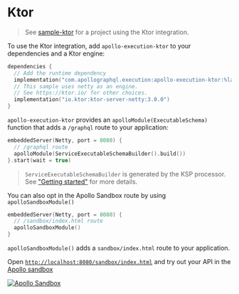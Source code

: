 # Ktor


> See [sample-ktor](https://github.com/apollographql/apollo-kotlin-execution/tree/main/sample-ktor) for a project using the Ktor integration. 

To use the Ktor integration, add `apollo-execution-ktor` to your dependencies and a Ktor engine:

```kotlin
dependencies {
  // Add the runtime dependency
  implementation("com.apollographql.execution:apollo-execution-ktor:%latest_version%")
  // This sample uses netty as an engine.
  // See https://ktor.io/ for other choices.
  implementation("io.ktor:ktor-server-netty:3.0.0")
}
```

`apollo-execution-ktor` provides an `apolloModule(ExecutableSchema)` function that adds a `/graphql` route to your application:

```kotlin
embeddedServer(Netty, port = 8080) {
  // /graphql route
  apolloModule(ServiceExecutableSchemaBuilder().build())
}.start(wait = true)
```

> `ServiceExecutableSchemaBuilder` is generated by the KSP processor. See ["Getting started"](getting-started.md) for more details.

You can also opt in the Apollo Sandbox route by using `apolloSandboxModule()`

```kotlin
embeddedServer(Netty, port = 8080) {
  // /sandbox/index.html route
  apolloSandboxModule()
}
```

`apolloSandboxModule()` adds a `sandbox/index.html` route to your application.

Open [`http://localhost:8080/sandbox/index.html`](http://localhost:8080/sandbox/index.html) and try out your API in the [Apollo sandbox](https://www.apollographql.com/docs/graphos/explorer/sandbox/)

[![Apollo Sandbox](sandbox.png)](http://localhost:8080/sandbox/index.html)